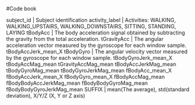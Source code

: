 #Code book

subject_id | Subject identification
activity_label | Activities: WALKING, WALKING_UPSTAIRS, WALKING_DOWNSTAIRS, SITTING, STANDING, LAYING
tBodyAcc | The body acceleration signal obtained by subtracting the gravity from the total acceleration. 
tGravityAcc | The angular acceleration vector measured by the gyroscope for each window sample.
tBodyAccJerk_mean_X
tBodyGyro | The angular velocity vector measured by the gyroscope for each window sample.
tBodyGyroJerk_mean_X
tBodyAccMag_mean
tGravityAccMag_mean
tBodyAccJerkMag_mean
tBodyGyroMag_mean
tBodyGyroJerkMag_mean
fBodyAcc_mean_X	
fBodyAccJerk_mean_X
fBodyGyro_mean_X
fBodyAccMag_mean
fBodyBodyAccJerkMag_mean
fBodyBodyGyroMag_mean
fBodyBodyGyroJerkMag_mean
SUFFIX | mean(The average), std(standard deviation), X/Y/Z (X, Y or Z axis)
